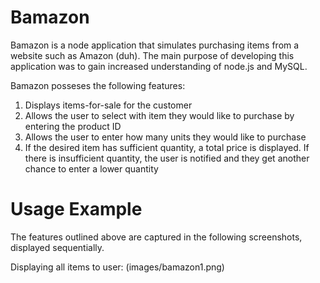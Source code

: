 # Bamazon

Bamazon is a node application that simulates purchasing items from a website such as Amazon (duh). The main purpose of developing this application was to gain increased understanding of node.js and MySQL.

Bamazon posseses the following features:

  1. Displays items-for-sale for the customer
  2. Allows the user to select with item they would like to purchase by entering the product ID
  3. Allows the user to enter how many units they would like to purchase
  4. If the desired item has sufficient quantity, a total price is displayed. If there is insufficient quantity, the user is notified and they get another chance to enter a lower quantity

# Usage Example

The features outlined above are captured in the following screenshots, displayed sequentially.

Displaying all items to user:
(images/bamazon1.png)